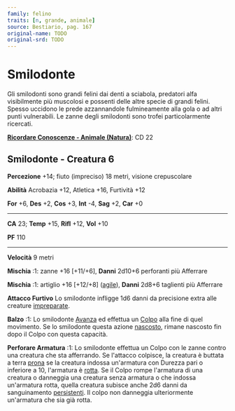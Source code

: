 ```yaml
---
family: felino
traits: [n, grande, animale]
source: Bestiario, pag. 167
original-name: TODO
original-srd: TODO
---
```


# Smilodonte

Gli smilodonti sono grandi felini dai denti a sciabola, predatori alfa
visibilmente più muscolosi e possenti delle altre specie di grandi felini.
Spesso uccidono le prede azzannandole fulmineamente alla gola o ad altri punti
vulnerabili. Le zanne degli smilodonti sono trofei particolarmente ricercati.

**[Ricordare Conoscenze - Animale (Natura)](/azioni/abilita/ricordare-conoscenze)**:
CD 22

## Smilodonte - Creatura 6

**Percezione** +14; fiuto (impreciso) 18 metri, visione crepuscolare

**Abilità** Acrobazia +12, Atletica +16, Furtività +12

**For** +6, **Des** +2, **Cos** +3, **Int** -4, **Sag** +2, **Car** +0

---

**CA** 23; **Temp** +15, **Rifl** +12, **Vol** +10

**PF** 110

---

**Velocità** 9 metri

**Mischia** :1: zanne +16 \[+11/+6], **Danni** 2d10+6 perforanti più Afferrare

**Mischia** :1: artiglio +16 \[+12/+8] ([agile](/tratti/agile)), **Danni** 2d8+6
taglienti più Afferrare

**Attacco Furtivo** Lo smilodonte infligge 1d6 danni da precisione extra alle
creature [impreparate](/condizioni/impreparato).

**Balzo** :1: Lo smilodonte [Avanza](/azioni/base/avanzare) ed effettua un
[Colpo](/azioni/base/colpire) alla fine di quel movimento. Se lo smilodonte
questa azione [nascosto](/condizioni/nascosto), rimane nascosto fin dopo il
Colpo con questa capacità.

**Perforare Armatura** :1: Lo smilodonte effettua un Colpo con le zanne contro
una creatura che sta afferrando. Se l'attacco colpisce, la creatura è buttata a
terra [prona](/condizioni/prono) se la creatura indossa un'armatura con Durezza
pari o inferiore a 10, l'armatura è [rotta](/condizioni/rotto). Se il Colpo
rompe l'armatura di una creatura o danneggia una creatura senza armatura o che
indossa un'armatura rotta, quella creatura subisce anche 2d6 danni da
sanguinamento [persistenti](/condizioni/danno-persistente). Il colpo non
danneggia ulteriormente un'armatura che sia già rotta.
